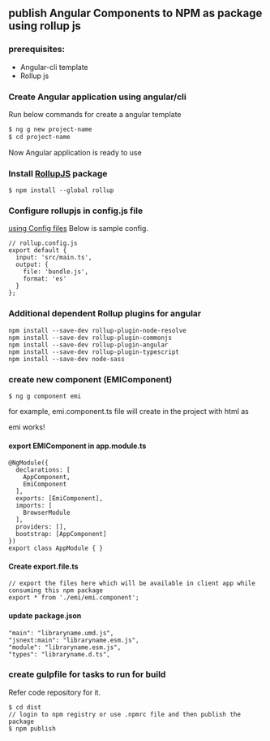 ## publish Angular Components to NPM as package using rollup js

### prerequisites:
- Angular-cli template
-  Rollup js

### Create Angular application using angular/cli

Run below commands for create a angular template
```sh
$ ng g new project-name
$ cd project-name
```
Now Angular application is ready to use
### Install [RollupJS](https://rollupjs.org/guide/en) package

```
$ npm install --global rollup
```

### Configure rollupjs in config.js file
[using Config files](https://rollupjs.org/guide/en#using-config-files)
Below is sample config.
```
// rollup.config.js
export default {
  input: 'src/main.ts',
  output: {
    file: 'bundle.js',
    format: 'es'
  }
};
```

### Additional dependent Rollup plugins for angular
```
npm install --save-dev rollup-plugin-node-resolve
npm install --save-dev rollup-plugin-commonjs
npm install --save-dev rollup-plugin-angular
npm install --save-dev rollup-plugin-typescript
npm install --save-dev node-sass
```

### create new component (EMIComponent)

```
$ ng g component emi
```
for example, emi.component.ts file will create in the project with html as <p>emi works!</p>

#### export EMIComponent in app.module.ts
```
@NgModule({
  declarations: [
    AppComponent,
    EmiComponent
  ],
  exports: [EmiComponent],
  imports: [
    BrowserModule
  ],
  providers: [],
  bootstrap: [AppComponent]
})
export class AppModule { }
```
#### Create export.file.ts
```
// export the files here which will be available in client app while consuming this npm package
export * from './emi/emi.component'; 
```

#### update package.json

```
"main": "libraryname.umd.js",
"jsnext:main": "libraryname.esm.js",
"module": "libraryname.esm.js",
"types": "libraryname.d.ts",
```

### create gulpfile for tasks to run for build
Refer code repository for it.

```
$ cd dist
// login to npm registry or use .npmrc file and then publish the package
$ npm publish 
```

